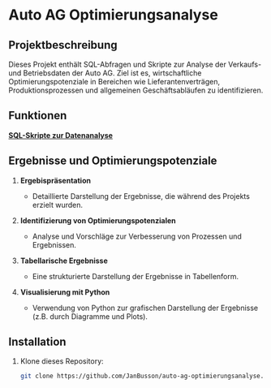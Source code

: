 # Auto AG Optimierungsanalyse

## Projektbeschreibung
Dieses Projekt enthält SQL-Abfragen und Skripte zur Analyse der Verkaufs- und Betriebsdaten der Auto AG. Ziel ist es, wirtschaftliche Optimierungspotenziale in Bereichen wie Lieferantenverträgen, Produktionsprozessen und allgemeinen Geschäftsabläufen zu identifizieren.

## Funktionen
**[SQL-Skripte zur Datenanalyse](KPMG_Analysis_SQL_Queries.md)**
## Ergebnisse und Optimierungspotenziale

1. **Ergebispräsentation**
   - Detaillierte Darstellung der Ergebnisse, die während des Projekts erzielt wurden.

2. **Identifizierung von Optimierungspotenzialen**
   - Analyse und Vorschläge zur Verbesserung von Prozessen und Ergebnissen.

3. **Tabellarische Ergebnisse**
   - Eine strukturierte Darstellung der Ergebnisse in Tabellenform.

4. **Visualisierung mit Python**
   - Verwendung von Python zur grafischen Darstellung der Ergebnisse (z.B. durch Diagramme und Plots).

## Installation
1. Klone dieses Repository:
   ```bash
   git clone https://github.com/JanBusson/auto-ag-optimierungsanalyse.git
